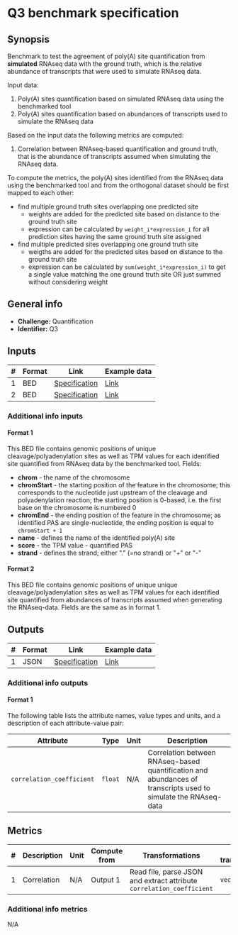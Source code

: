 # Q3 benchmark specification

## Synopsis

Benchmark to test the agreement of poly(A) site quantification from **simulated** RNAseq data with the ground truth, which is the relative abundance of transcripts that were used to simulate RNAseq data.

Input data:

1. Poly(A) sites quantification based on simulated RNAseq data using the benchmarked tool
2. Poly(A) sites quantification based on abundances of transcripts used to simulate the RNAseq data

Based on the input data the following metrics are computed:
 
1. Correlation between RNAseq-based quantification and ground truth, that is the abundance of transcripts assumed when simulating the RNAseq data.

To compute the metrics, the poly(A) sites identified from the RNAseq data using the benchmarked tool and from the orthogonal dataset should be first mapped to each other:

- find multiple ground truth sites overlapping one predicted site
  - weights are added for the predicted site based on distance to the ground truth site
  - expression can be calculated by `weight_i*expression_i` for all prediction sites having the same ground truth site assigned
- find multiple predicted sites overlapping one ground truth site
  - weigths are added for the predicted sites based on distance to the ground truth site
  - expression can be calculated by `sum(weight_i*expression_i)` to get a single value matching the one ground truth site OR just summed without considering weight


## General info

* **Challenge:** Quantification
* **Identifier:** Q3

## Inputs

| # | Format | Link | Example data |
| --- | --- | --- | --- |
| 1 | BED | [Specification][spec-bed] | [Link][in1] |
| 2 | BED | [Specification][spec-bed] | [Link][in2] |

### Additional info inputs

#### Format 1

This BED file contains genomic positions of unique cleavage/polyadenylation sites as well as TPM values for each identified site quantified from RNAseq data by the benchmarked tool. Fields:

- **chrom** - the name of the chromosome
- **chromStart** - the starting position of the feature in the chromosome; this corresponds to the nucleotide just upstream of the cleavage and polyadenylation reaction; the starting position is 0-based, i.e. the first base on the chromosome is numbered 0
- **chromEnd** - the ending position of the feature in the chromosome; as identified PAS are single-nucleotide, the ending position is equal to `chromStart + 1`
- **name** - defines the name of the identified poly(A) site
- **score** - the TPM value - quantified PAS
- **strand** - defines the strand; either "." (=no strand) or "+" or "-"

#### Format 2

This BED file contains genomic positions of unique unique cleavage/polyadenylation sites as well as TPM values for each identified site quantified from abundances of transcripts assumed when generating the RNAseq-data.
Fields are the same as in format 1.

## Outputs

| # | Format | Link | Example data |
| --- | --- | --- | --- |
| 1 | JSON | [Specification][spec-json] | [Link][out1] |
 
### Additional info outputs
 
#### Format 1
 
 The following table lists the attribute names, value types and units, and a
description of each attribute-value pair:
 
| Attribute | Type | Unit | Description |
| --- | --- | --- | --- |
| `correlation_coefficient` | `float` | N/A | Correlation between RNAseq-based quantification and abundances of transcripts used to simulate the RNAseq-data |

## Metrics
 
| # | Description | Unit | Compute from | Transformations | Type after transformations | Additional comments |
| --- | --- | --- | --- | --- | --- | --- |
| 1 | Correlation | N/A | Output 1 | Read file, parse JSON and extract attribute `correlation_coefficient` | `vector` | N/A |
 
### Additional info metrics
 
 N/A

[//]: # (References)
 
[in1]: ./example_files/input1.bed
[in2]: ./example_files/input2.bed
[out1]: ./example_files/output1.json
[spec-json]: <https://www.ecma-international.org/publications-and-standards/standards/ecma-404/>
[spec-bed]: <https://genome.ucsc.edu/FAQ/FAQformat.html#format1>

